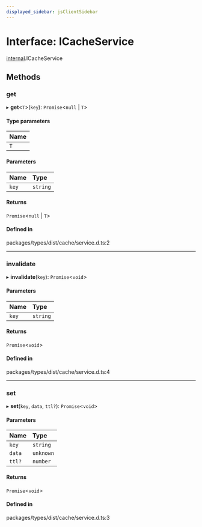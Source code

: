 ```yaml
---
displayed_sidebar: jsClientSidebar
---
```


# Interface: ICacheService

[internal](../modules/internal-8.md).ICacheService

## Methods

### get

▸ **get**<`T`\>(`key`): `Promise`<``null`` \| `T`\>

#### Type parameters

| Name |
| :------ |
| `T` |

#### Parameters

| Name | Type |
| :------ | :------ |
| `key` | `string` |

#### Returns

`Promise`<``null`` \| `T`\>

#### Defined in

packages/types/dist/cache/service.d.ts:2

___

### invalidate

▸ **invalidate**(`key`): `Promise`<`void`\>

#### Parameters

| Name | Type |
| :------ | :------ |
| `key` | `string` |

#### Returns

`Promise`<`void`\>

#### Defined in

packages/types/dist/cache/service.d.ts:4

___

### set

▸ **set**(`key`, `data`, `ttl?`): `Promise`<`void`\>

#### Parameters

| Name | Type |
| :------ | :------ |
| `key` | `string` |
| `data` | `unknown` |
| `ttl?` | `number` |

#### Returns

`Promise`<`void`\>

#### Defined in

packages/types/dist/cache/service.d.ts:3
